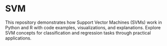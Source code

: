 # SVM
This repository demonstrates how Support Vector Machines (SVMs) work in Python and R with code examples, visualizations, and explanations. Explore SVM concepts for classification and regression tasks through practical applications.
